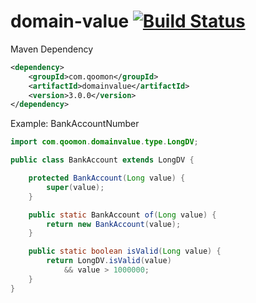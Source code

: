 domain-value [![Build Status](https://travis-ci.org/qoomon/domain-value.svg?branch=develop)](https://travis-ci.org/qoomon/domain-value)
============
Maven Dependency
```xml
<dependency>
    <groupId>com.qoomon</groupId>
    <artifactId>domainvalue</artifactId>
    <version>3.0.0</version>
</dependency>
```
Example: BankAccountNumber

```java
import com.qoomon.domainvalue.type.LongDV;

public class BankAccount extends LongDV {

    protected BankAccount(Long value) {
        super(value);
    }

    public static BankAccount of(Long value) {
        return new BankAccount(value);
    }

    public static boolean isValid(Long value) {
        return LongDV.isValid(value)
            && value > 1000000;
    }
}
```
